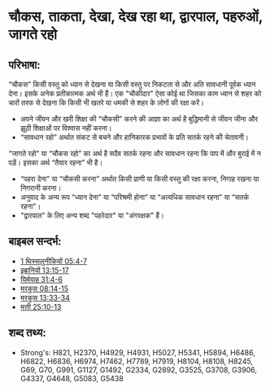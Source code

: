 # चौकस, ताकता, देखा, देख रहा था, द्वारपाल, पहरुओं, जागते रहो # 

## परिभाषा: ##

“चौकस” किसी वस्तु को ध्यान से देखना या किसी वस्तु पर निकटता से और अति सावधानी पूर्वक ध्यान देना। इसके अनेक प्रतीकात्मक अर्थ भी हैं। एक "चौकीदार" ऐसा कोई था जिसका काम ध्यान से शहर को चारों तरफ से देखना कि किसी भी खतरे या धमकी से शहर के लोगों की रक्षा करें।

* अपने जीवन और खरी शिक्षा की “चौकसी” करने की आज्ञा का अर्थ है बुद्धिमानी से जीवन जीना और झूठी शिक्षाओं पर विश्वास नहीं करना।
* “सावधान रहो” अर्थात संकट से बचने और हानिकारक प्रभावों के प्रति सतर्क रहने की चेतावनी।

“जागते रहो” या “चौकस रहो” का अर्थ है सदैव सतर्क रहना और सावधान रहना कि पाप में और बुराई में न पड़ें। इसका अर्थ “तैयार रहना” भी है।

* “पहरा देना” या “चौकसी करना” अर्थात किसी प्राणी या किसी वस्तु की रक्षा करना, निगाह रखना या निगरानी करना।
* अनुवाद के अन्य रूप “ध्यान देना” या “परिश्रमी होना” या “अत्यधिक सावधान रहना” या “सतर्क रहना”।
* "द्वारपाल" के लिए अन्य शब्द "पहरेदार" या "अंगरक्षक" हैं।

## बाइबल सन्दर्भ: ##

* [1 थिस्सलुनीकियों 05:4-7](rc://hi/tn/help/1th/05/04)
* [इब्रानियों 13:15-17](rc://hi/tn/help/heb/13/15)
* [यिर्मयाह 31:4-6](rc://hi/tn/help/jer/31/04)
* [मरकुस 08:14-15](rc://hi/tn/help/mrk/08/14)
* [मरकुस 13:33-34](rc://hi/tn/help/mrk/13/33)
* [मत्ती 25:10-13](rc://hi/tn/help/mat/25/10)

## शब्द तथ्य: ##

* Strong's: H821, H2370, H4929, H4931, H5027, H5341, H5894, H6486, H6822, H6836, H6974, H7462, H7789, H7919, H8104, H8108, H8245, G69, G70, G991, G1127, G1492, G2334, G2892, G3525, G3708, G3906, G4337, G4648, G5083, G5438
